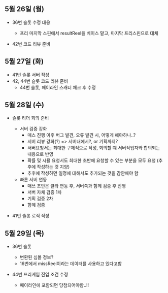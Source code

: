 
## 5월 26일 (월)

- 36번 슬롯 수정 대응
	- 프리 마지막 스핀에서 resultReel을 베이스 말고, 마지막 프리스핀으로 대체

- 42번 코드 리뷰 준비



## 5월 27일 (화)

- 41번 슬롯 서버 작성
- 42, 44번 슬롯 코드 리뷰 준비
	- 44번 슬롯, 페이라인 스캐터 체크 후 수정


## 5월 28일 (수)

- 슬롯 리더 회의 준비
	- 서버 검증 강화
		- 매스 진행 이후 버그 발견, 오류 발견 시, 어떻게 해야하나..?
		- 서버 리뷰 강화(?) => 서버내에서?, or 기획까지?
		- 서버요청서는 최대한 구체적으로 작성, 회의할 떄 서버작업자와 합의되는 내용으로 반영
		- 확률 및 시뮬 요청서도 최대한 초반에 요청할 수 있는 부분을 모두 요청 (추후에 작성하는 것 지양)
		- 추후에 작성하면 일정에 대해서도 추가되는 것을 감안해야 함
	- 빠른 서버 연동
		- 매쓰 초안은 클라 연동 후, 서버쪽과 함께 검증 후 진행
		- 서버 자체 검증 1차
		- 기획 검증 2차
		- 함꼐 검증

- 41번 슬롯 로직 작성


## 5월 29일 (목)

- 36번 슬롯
	- 변환된 심볼 정보?
	- 16번에서 missReel이라는 데이터를 사용하고 있다고함

- 44번 프리게임 진입 조건 수정
	- 페이라인에 포함되면 당첨되어야함..!!